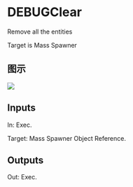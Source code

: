 # DEBUGClear

Remove all the entities

Target is Mass Spawner

## 图示

![]($-20221218-18411255.png)

## Inputs

In: Exec.

Target: Mass Spawner Object Reference.  

## Outputs

Out: Exec.

